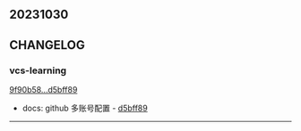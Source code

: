 ## 20231030

## CHANGELOG

### vcs-learning

[9f90b58...d5bff89](https://github.com/zhbhun/vcs-learning/compare/9f90b58...d5bff89)

* docs: github 多账号配置 - [d5bff89](https://github.com/zhbhun/vcs-learning/commit/d5bff8906792397fd391f95f3b0a454ef44b2581)

---

